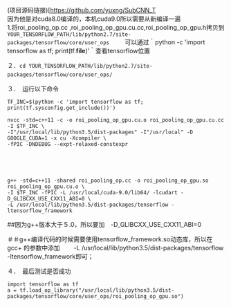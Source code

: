 (项目源码链接)[https://github.com/yuxng/SubCNN_T  
因为他是对cuda8.0编译的，本机cuda9.0所以需要从新编译一遍  
1.将roi_pooling_op.cc ,roi_pooling_op_gpu.cu.cc,roi_pooling_op_gpu.h拷贝到`YOUR_TENSORFLOW_PATH/lib/python2.7/site-packages/tensorflow/core/user_ops`  　　
可以通过｀python -c 'import tensorflow as tf; print(tf.__file__)'｀查看tensorflow位置　　

２．`cd YOUR_TENSORFLOW_PATH/lib/python2.7/site-packages/tensorflow/core/user_ops/`　　

３．　运行以下命令
```
TF_INC=$(python -c 'import tensorflow as tf; print(tf.sysconfig.get_include())')

nvcc -std=c++11 -c -o roi_pooling_op_gpu.cu.o roi_pooling_op_gpu.cu.cc -I $TF_INC \
-I"/usr/local/lib/python3.5/dist-packages" -I"/usr/local" -D GOOGLE_CUDA=1 -x cu -Xcompiler \
-fPIC -DNDEBUG --expt-relaxed-constexpr


    
  
    
g++ -std=c++11 -shared roi_pooling_op.cc -o roi_pooling_op_gpu.so  roi_pooling_op_gpu.cu.o \
-I $TF_INC -fPIC -L /usr/local/cuda-9.0/lib64/ -lcudart -D_GLIBCXX_USE_CXX11_ABI=0 \
-L /usr/local/lib/python3.5/dist-packages/tensorflow -ltensorflow_framework

```
##因为g++版本大于５.0，所以要加　-D_GLIBCXX_USE_CXX11_ABI=0

＃＃g++编译代码的时候需要使用tensorflow_framework.so动态库，所以在gcc+ 的参数中添加　　
-L /usr/local/lib/python3.5/dist-packages/tensorflow -ltensorflow_framework即可；

４．　最后测试是否成功
```
import tensorflow as tf
a = tf.load_op_library("/usr/local/lib/python3.5/dist-packages/tensorflow/core/user_ops/roi_pooling_op_gpu.so")
```
